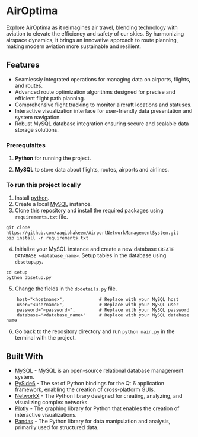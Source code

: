 # AirOptima
Explore AirOptima as it reimagines air travel, blending technology with aviation to elevate the efficiency and safety of our skies. By harmonizing airspace dynamics, it brings an innovative approach to route planning, making modern aviation more sustainable and resilient.

## Features
* Seamlessly integrated operations for managing data on airports, flights, and routes.
* Advanced route optimization algorithms designed for precise and efficient flight path planning.
* Comprehensive flight tracking to monitor aircraft locations and statuses.
* Interactive visualization interface for user-friendly data presentation and system navigation.
* Robust MySQL database integration ensuring secure and scalable data storage solutions.


### Prerequisites

1. **Python** for running the project. 

2. **MySQL** to store data about flights, routes, airports and airlines.


### To run this project locally
1. Install [python](https://www.python.org/downloads/).
2. Create a local [MySQL](https://dev.mysql.com/downloads/workbench/) instance.
3. Clone this repository and install the required packages using `requirements.txt` file.

```
git clone https://github.com/aaqibhakeem/AirportNetworkManagementSystem.git
pip install -r requirements.txt
```

4. Initialize your MySQL instance and create a new database `CREATE DATABASE <database_name>`. Setup tables in the database using `dbsetup.py`.

```
cd setup
python dbsetup.py
```

5. Change the fields in the `dbdetails.py` file.
```
    host="<hostname>",             # Replace with your MySQL host
    user="<username>",             # Replace with your MySQL user
    password="<password>",         # Replace with your MySQL password
    database="<database_name>"     # Replace with your MySQL database name
```

6. Go back to the repository directory and run `python main.py` in the terminal with the project.  


## Built With

- [MySQL](https://www.mysql.com/) - MySQL is an open-source relational database management system.
- [PySide6](https://doc.qt.io/qtforpython-6/) - The set of Python bindings for the Qt 6 application framework, enabling the creation of cross-platform GUIs.
- [NetworkX](https://networkx.org/) - The Python library designed for creating, analyzing, and visualizing complex networks.
- [Plotly](https://plotly.com/) - The graphing library for Python that enables the creation of interactive visualizations.
- [Pandas](https://pandas.pydata.org/) - The Python library for data manipulation and analysis, primarily used for structured data.
